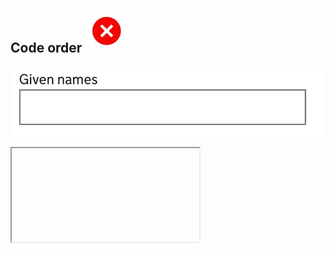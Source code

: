 ## Code order ![](images/cross.jpg)

![](images/given-names.jpg)
<iframe class="ace stretch" data-mode="html"><input type="text">
<label style="margin-top: -4em">
  Given names
</label>
</iframe>